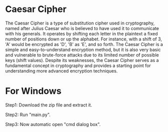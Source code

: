 # Caesar Cipher

The Caesar Cipher is a type of substitution cipher used in cryptography, named after Julius Caesar who is believed to have used it to communicate with his generals. It operates by shifting each letter in the plaintext a fixed number of positions down or up the alphabet. For instance, with a shift of 3, 'A' would be encrypted as 'D', 'B' as 'E', and so forth. The Caesar Cipher is a simple and easy-to-understand encryption method, but it is also very basic and vulnerable to brute-force attacks due to its limited number of possible keys (shift values). Despite its weaknesses, the Caesar Cipher serves as a fundamental concept in cryptography and provides a starting point for understanding more advanced encryption techniques.

# For Windows

Step1: Download the zip file and extract it.

Step2: Run "main.py".

Step3: Now automatic open "cmd dialog box".
